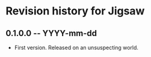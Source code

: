 # Revision history for Jigsaw

## 0.1.0.0 -- YYYY-mm-dd

* First version. Released on an unsuspecting world.
